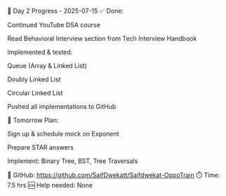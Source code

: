 📅 Day 2 Progress - 2025-07-15
✅ Done:

Continued YouTube DSA course

Read Behavioral Interview section from Tech Interview Handbook

Implemented & tested:

Queue (Array & Linked List)

Doubly Linked List

Circular Linked List

Pushed all implementations to GitHub

🎯 Tomorrow Plan:

Sign up & schedule mock on Exponent

Prepare STAR answers

Implement: Binary Tree, BST, Tree Traversals

🔗 GitHub: https://github.com/SaifDwekatt/Saifdwekat-OppoTrain
⏱️ Time: 7.5 hrs
🆘 Help needed: None